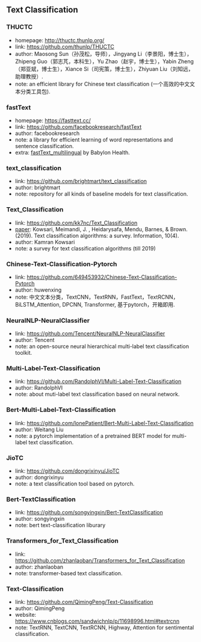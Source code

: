 ## **Text Classification**

### THUCTC
  * homepage: http://thuctc.thunlp.org/
  * link: https://github.com/thunlp/THUCTC
  * author: Maosong Sun（孙茂松，导师），Jingyang Li（李景阳，博士生），Zhipeng Guo（郭志芃，本科生），Yu Zhao（赵宇，博士生），Yabin Zheng（郑亚斌，博士生），Xiance Si（司宪策，博士生），Zhiyuan Liu（刘知远，助理教授）.
  * note: an efficient library for Chinese text classification (一个高效的中文文本分类工具包).

### fastText
  * homepage: https://fasttext.cc/
  * link: https://github.com/facebookresearch/fastText
  * author: facebookresearch
  * note: a library for efficient learning of word representations and sentence classification.
  * extra: [fastText_multilingual](https://github.com/babylonhealth/fastText_multilingual) by Babylon Health.

### text_classification
  * link: https://github.com/brightmart/text_classification
  * author: brightmart
  * note: repository for all kinds of baseline models for text classification.

### Text_Classification
  * link: https://github.com/kk7nc/Text_Classification
  * [paper](https://arxiv.org/abs/1904.08067): Kowsari, Meimandi, J. , Heidarysafa, Mendu, Barnes, & Brown. (2019). Text classification algorithms: a survey. Information, 10(4).
  * author: Kamran Kowsari
  * note: a survey for text classification algorithms (till 2019)

### Chinese-Text-Classification-Pytorch
  * link: https://github.com/649453932/Chinese-Text-Classification-Pytorch
  * author: huwenxing
  * note: 中文文本分类，TextCNN，TextRNN，FastText，TextRCNN，BiLSTM_Attention, DPCNN, Transformer, 基于pytorch，开箱即用.

### NeuralNLP-NeuralClassifier
  * link: https://github.com/Tencent/NeuralNLP-NeuralClassifier
  * author: Tencent
  * note: an open-source neural hierarchical multi-label text classification toolkit.
 
### Multi-Label-Text-Classification
  * link: https://github.com/RandolphVI/Multi-Label-Text-Classification
  * author: RandolphVI
  * note: about muti-label text classification based on neural network.

### Bert-Multi-Label-Text-Classification
  * link: https://github.com/lonePatient/Bert-Multi-Label-Text-Classification
  * author: Weitang Liu
  * note: a pytorch implementation of a pretrained BERT model for multi-label text classification.

### JioTC
  * link: https://github.com/dongrixinyu/JioTC
  * author: dongrixinyu
  * note: a text classification tool based on pytorch.

### Bert-TextClassification
  * link: https://github.com/songyingxin/Bert-TextClassification
  * author: songyingxin
  * note: bert text-classification liburary

### Transformers_for_Text_Classification
  * link: https://github.com/zhanlaoban/Transformers_for_Text_Classification
  * author: zhanlaoban
  * note: transformer-based text classification.

### Text-Classification
  * link: https://github.com/QimingPeng/Text-Classification
  * author: QimingPeng
  * website: https://www.cnblogs.com/sandwichnlp/p/11698996.html#textrcnn
  * note: TextRNN, TextCNN, TextRCNN, Highway, Attention for sentimental classification.
